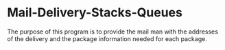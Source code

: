 # Mail-Delivery-Stacks-Queues
The purpose of this program is to provide the mail man with the addresses of the delivery and the package information needed for each package.

